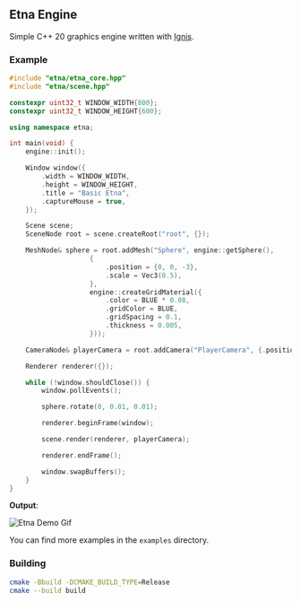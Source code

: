 ## Etna Engine

Simple C++ 20 graphics engine written with [Ignis](https://github.com/nablaFox/Ignis).

### Example

```cpp
#include "etna/etna_core.hpp"
#include "etna/scene.hpp"

constexpr uint32_t WINDOW_WIDTH{800};
constexpr uint32_t WINDOW_HEIGHT{600};

using namespace etna;

int main(void) {
	engine::init();

	Window window({
		.width = WINDOW_WIDTH,
		.height = WINDOW_HEIGHT,
		.title = "Basic Etna",
		.captureMouse = true,
	});

	Scene scene;
	SceneNode root = scene.createRoot("root", {});

	MeshNode& sphere = root.addMesh("Sphere", engine::getSphere(),
					{
						.position = {0, 0, -3},
						.scale = Vec3(0.5),
					},
					engine::createGridMaterial({
						.color = BLUE * 0.08,
						.gridColor = BLUE,
						.gridSpacing = 0.1,
						.thickness = 0.005,
					}));

	CameraNode& playerCamera = root.addCamera("PlayerCamera", {.position = Vec3(0)});

	Renderer renderer({});

	while (!window.shouldClose()) {
		window.pollEvents();

		sphere.rotate(0, 0.01, 0.01);

		renderer.beginFrame(window);

		scene.render(renderer, playerCamera);

		renderer.endFrame();

		window.swapBuffers();
	}
}
```

**Output**:

![Etna Demo Gif](./examples/example.gif)

You can find more examples in the `examples` directory.

### Building

```bash
cmake -Bbuild -DCMAKE_BUILD_TYPE=Release
cmake --build build
```
